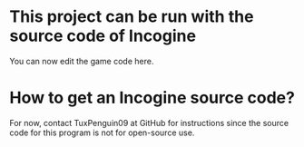 # This project can be run with the source code of Incogine
You can now edit the game code here.

# How to get an Incogine source code?
For now, contact TuxPenguin09 at GitHub for instructions since the source code for this program is not for open-source use.
